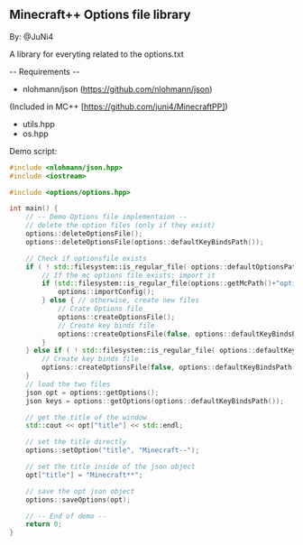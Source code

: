 ## Minecraft++ Options file library
By: @JuNi4

A library for everyting related to the options.txt

-- Requirements --
  - nlohmann/json (https://github.com/nlohmann/json)

 (Included in MC++ [https://github.com/juni4/MinecraftPP])
  - utils.hpp
  - os.hpp

Demo script:
```cpp
#include <nlohmann/json.hpp>
#include <iostream>

#include <options/options.hpp>

int main() {
    // -- Demo Options file implementaion --
    // delete the option files (only if they exist)
    options::deleteOptionsFile();
    options::deleteOptionsFile(options::defaultKeyBindsPath());

    // Check if optionsfile exists
    if ( ! std::filesystem::is_regular_file( options::defaultOptionsPath() )) {
        // If the mc options file exists: import it
        if (std::filesystem::is_regular_file(options::getMcPath()+"options.txt")) {
            options::importConfig();
        } else { // otherwise, create new files
            // Crate Options file
            options::createOptionsFile();
            // Create key binds file
            options::createOptionsFile(false, options::defaultKeyBindsPath(), options::defaultKeyBindStruct);
        }
    } else if ( ! std::filesystem::is_regular_file( options::defaultKeyBindsPath() ) ) {
        // Create key binds file
        options::createOptionsFile(false, options::defaultKeyBindsPath(), options::defaultKeyBindStruct);
    }
    // load the two files
    json opt = options::getOptions();
    json keys = options::getOptions(options::defaultKeyBindsPath());

    // get the title of the window
    std::cout << opt["title"] << std::endl;

    // set the title directly
    options::setOption("title", "Minecraft--");

    // set the title inside of the json object
    opt["title"] = "Minecraft**";

    // save the opt json object
    options::saveOptions(opt);

    // -- End of demo --
    return 0;
}
```
